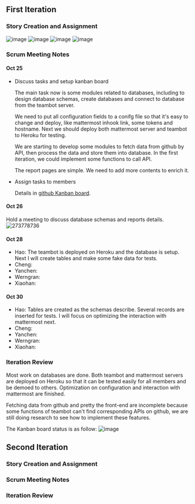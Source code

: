 ## First Iteration
### Story Creation and Assignment
![image](https://media.github.ncsu.edu/user/10593/files/6b7fcb00-ff04-11e9-832d-648322b2337c)
![image](https://media.github.ncsu.edu/user/10593/files/789cba00-ff04-11e9-89c0-6ddd0e756ce9)
![image](https://media.github.ncsu.edu/user/10593/files/82beb880-ff04-11e9-8a57-59d21fff554f)
![image](https://media.github.ncsu.edu/user/10593/files/894d3000-ff04-11e9-95c7-f854b396a0fa)

### Scrum Meeting Notes
#### Oct 25
- Discuss tasks and setup kanban board

  The main task now is some modules related to databases, including to design database schemas, create databases and connect to database from the teambot server.

  We need to put all configuration fields to a conifg file so that it's easy to change and deploy, like mattermost inhook link, some tokens and hostname. Next we should deploy both mattermost server and teambot to Heroku for testing.

  We are starting to develop some modules to fetch data from github by API, then process the data and store them into database. In the first iteration, we could implement some functions to call API.

  The report pages are simple. We need to add more contents to enrich it.

- Assign tasks to members

  Details in [github Kanban board](https://github.ncsu.edu/csc510-fall2019/CSC510-19/projects/1).

#### Oct 26
Hold a meeting to discuss database schemas and reports details.
![273778736](https://media.github.ncsu.edu/user/10593/files/9842db00-ff22-11e9-92f8-b972e58e2d23)

#### Oct 28
- Hao: The teambot is deployed on Heroku and the database is setup. Next I will create tables and make some fake data for tests.
- Cheng:
- Yanchen:
- Werngran:
- Xiaohan: 

#### Oct 30
- Hao: Tables are created as the schemas describe. Several records are inserted for tests. I will focus on optimizing the interaction with mattermost next.
- Cheng:
- Yanchen:
- Werngran:
- Xiaohan: 

### Iteration Review
  Most work on databases are done. Both teambot and mattermost servers are deployed on Heroku so that it can be tested easily for all members and be demoed to others. Optimization on configuration and interaction with mattermost are finished.

  Fetching data from github and pretty the front-end are incomplete because some functions of teambot can't find corresponding APIs on github, we are still doing research to see how to implement these features.

The Kanban board status is as follow:
![image](https://media.github.ncsu.edu/user/10593/files/caedd300-ff24-11e9-82c1-618640e0ff0c)


## Second Iteration
### Story Creation and Assignment



### Scrum Meeting Notes



### Iteration Review
